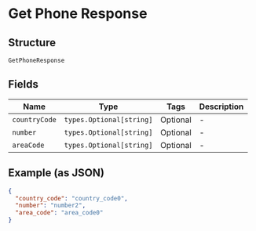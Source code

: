 
# Get Phone Response

## Structure

`GetPhoneResponse`

## Fields

| Name | Type | Tags | Description |
|  --- | --- | --- | --- |
| `countryCode` | `types.Optional[string]` | Optional | - |
| `number` | `types.Optional[string]` | Optional | - |
| `areaCode` | `types.Optional[string]` | Optional | - |

## Example (as JSON)

```json
{
  "country_code": "country_code0",
  "number": "number2",
  "area_code": "area_code0"
}
```

